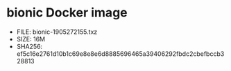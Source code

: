 # bionic Docker image

* FILE: bionic-1905272155.txz
* SIZE: 16M
* SHA256: ef5c16e2761d10b1c69e8e8e6d8885696465a39406292fbdc2cbefbccb328813
